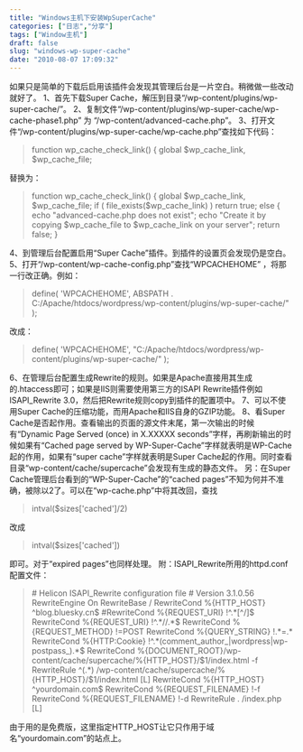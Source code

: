 ```yaml
---
title: "Windows主机下安装WpSuperCache"
categories: ["日志","分享"]
tags: ["Window主机"]
draft: false
slug: "windows-wp-super-cache"
date: "2010-08-07 17:09:32"
---
```


如果只是简单的下载后启用该插件会发现其管理后台是一片空白。稍微做一些改动就好了。
1、首先下载Super Cache，解压到目录“/wp-content/plugins/wp-super-cache/”。
2、复制文件“/wp-content/plugins/wp-super-cache/wp-cache-phase1.php” 为 “/wp-content/advanced-cache.php”。
3、打开文件“/wp-content/plugins/wp-super-cache/wp-cache.php”查找如下代码：
<blockquote>
function wp_cache_check_link() {
global $wp_cache_link, $wp_cache_file;
</blockquote>
替换为：
<blockquote>
function wp_cache_check_link() {
global $wp_cache_link, $wp_cache_file;
if ( file_exists($wp_cache_link) )
return true;
else {
echo "advanced-cache.php does not exist";
echo "Create it by copying $wp_cache_file to $wp_cache_link on your server";
return false;
}
</blockquote>
4、到管理后台配置启用“Super Cache”插件。到插件的设置页会发现仍是空白。
5、打开“/wp-content/wp-cache-config.php”查找“WPCACHEHOME” ，将那一行改正确。例如：
<blockquote>
define( 'WPCACHEHOME', ABSPATH . C:/Apache/htdocs/wordpress/wp-content/plugins/wp-super-cache/" );
</blockquote>
改成：
<blockquote>
define( 'WPCACHEHOME', "C:/Apache/htdocs/wordpress/wp-content/plugins/wp-super-cache/" );
</blockquote>
6、在管理后台配置生成Rewrite的规则。如果是Apache直接用其生成的.htaccess即可；如果是IIS则需要使用第三方的ISAPI Rewrite插件例如ISAPI_Rewrite 3.0，然后把Rewrite规则copy到插件的配置项中。
7、可以不使用Super Cache的压缩功能，而用Apache和IIS自身的GZIP功能。
8、看Super Cache是否起作用。查看输出的页面的源文件末尾，第一次输出的时候有“Dynamic Page Served (once) in X.XXXXX seconds”字样，再刷新输出的时候如果有“Cached page served by WP-Super-Cache”字样就表明是WP-Cache起的作用，如果有“super cache”字样就表明是Super Cache起的作用。同时查看目录“wp-content/cache/supercache”会发现有生成的静态文件。
另：在Super Cache管理后台看到的“WP-Super-Cache”的“cached pages”不知为何并不准确，被除以2了。可以在“wp-cache.php”中将其改回，查找
<blockquote>
intval($sizes['cached']/2)
</blockquote>
改成
<blockquote>
intval($sizes['cached'])
</blockquote>

即可。对于“expired pages”也同样处理。
附：ISAPI_Rewrite所用的httpd.conf配置文件：
<blockquote>
# Helicon ISAPI_Rewrite configuration file
# Version 3.1.0.56
RewriteEngine On
RewriteBase /
RewriteCond %{HTTP_HOST} ^blog.bluesky.cn$
#RewriteCond %{REQUEST_URI} !^.*[^/]$
RewriteCond %{REQUEST_URI} !^.*//.*$
RewriteCond %{REQUEST_METHOD} !=POST
RewriteCond %{QUERY_STRING} !.*=.*
RewriteCond %{HTTP:Cookie} !^.*(comment_author_|wordpress|wp-postpass_).*$
RewriteCond %{DOCUMENT_ROOT}/wp-content/cache/supercache/%{HTTP_HOST}/$1/index.html -f
RewriteRule ^(.*) /wp-content/cache/supercache/%{HTTP_HOST}/$1/index.html [L]
RewriteCond %{HTTP_HOST} ^yourdomain.com$
RewriteCond %{REQUEST_FILENAME} !-f
RewriteCond %{REQUEST_FILENAME} !-d
RewriteRule . /index.php [L]
</blockquote>
由于用的是免费版，这里指定HTTP_HOST让它只作用于域名“yourdomain.com”的站点上。

